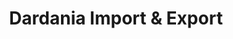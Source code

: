 ---
title: "Dardania Import & Export"
url: /frankfurt-am-main/dardania-import-und-export/
shop: Lebensmittel
---